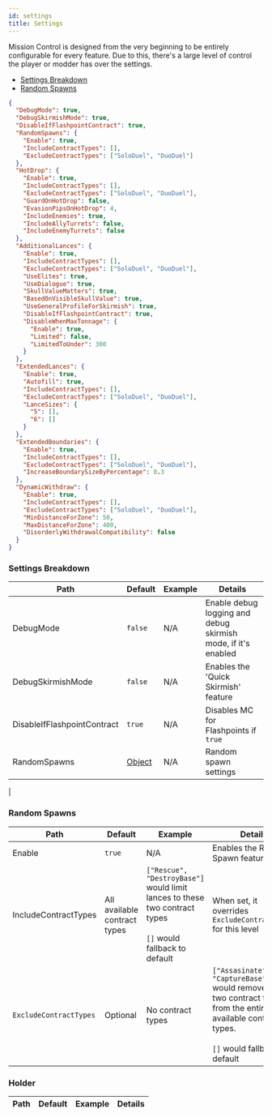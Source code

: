 ```yaml
---
id: settings
title: Settings
---
```


Mission Control is designed from the very beginning to be entirely configurable for every feature. Due to this, there's a large level of control the player or modder has over the settings.

- [Settings Breakdown](#settings-breakdown)
- [Random Spawns](#random-spawns)

```json
{
  "DebugMode": true,
  "DebugSkirmishMode": true,
  "DisableIfFlashpointContract": true,
  "RandomSpawns": {
    "Enable": true,
    "IncludeContractTypes": [],
    "ExcludeContractTypes": ["SoloDuel", "DuoDuel"]
  },
  "HotDrop": {
    "Enable": true,
    "IncludeContractTypes": [],
    "ExcludeContractTypes": ["SoloDuel", "DuoDuel"],
    "GuardOnHotDrop": false,
    "EvasionPipsOnHotDrop": 4,
    "IncludeEnemies": true,
    "IncludeAllyTurrets": false,
    "IncludeEnemyTurrets": false
  },
  "AdditionalLances": {
    "Enable": true,
    "IncludeContractTypes": [],
    "ExcludeContractTypes": ["SoloDuel", "DuoDuel"],
    "UseElites": true,
    "UseDialogue": true,
    "SkullValueMatters": true,
    "BasedOnVisibleSkullValue": true,
    "UseGeneralProfileForSkirmish": true,
    "DisableIfFlashpointContract": true,
    "DisableWhenMaxTonnage": {
      "Enable": true,
      "Limited": false,
      "LimitedToUnder": 300
    }
  },
  "ExtendedLances": {
    "Enable": true,
    "Autofill": true,
    "IncludeContractTypes": [],
    "ExcludeContractTypes": ["SoloDuel", "DuoDuel"],
    "LanceSizes": {
      "5": [],
      "6": []
    }
  },
  "ExtendedBoundaries": {
    "Enable": true,
    "IncludeContractTypes": [],
    "ExcludeContractTypes": ["SoloDuel", "DuoDuel"],
    "IncreaseBoundarySizeByPercentage": 0.3
  },
  "DynamicWithdraw": {
    "Enable": true,
    "IncludeContractTypes": [],
    "ExcludeContractTypes": ["SoloDuel", "DuoDuel"],
    "MinDistanceForZone": 50,
    "MaxDistanceForZone": 400,
    "DisorderlyWithdrawalCompatibility": false
  }
}
```

### Settings Breakdown

| Path                        | Default                  | Example | Details                                                       |
| --------------------------- | ------------------------ | ------- | ------------------------------------------------------------- |
| DebugMode                   | `false`                  | N/A     | Enable debug logging and debug skirmish mode, if it's enabled |
| DebugSkirmishMode           | `false`                  | N/A     | Enables the 'Quick Skirmish' feature                          |
| DisableIfFlashpointContract | `true`                   | N/A     | Disables MC for Flashpoints if `true`                         |
| RandomSpawns                | [Object](#random-spawns) | N/A     | Random spawn settings                                         |

|

### Random Spawns

| Path                   | Default                      | Example                                                                                                                | Details                                                                                                                                                             |
| ---------------------- | ---------------------------- | ---------------------------------------------------------------------------------------------------------------------- | ------------------------------------------------------------------------------------------------------------------------------------------------------------------- |
| Enable                 | `true`                       | N/A                                                                                                                    | Enables the Random Spawn feature                                                                                                                                    |
| IncludeContractTypes   | All available contract types | `["Rescue", "DestroyBase"]` would limit lances to these two contract types <br /><br /> `[]` would fallback to default | When set, it overrides `ExcludeContractTypes` for this level                                                                                                        |
| `ExcludeContractTypes` | Optional                     | No contract types                                                                                                      | `["Assasinate", "CaptureBase"]` would remove these two contract types from the entire list of available contract types. <br /><br /> `[]` would fallback to default | Allows you to explicitly exclude additional lance spawns for all teams for the specified contract types. Not used if `IncludeContractTypes` is set |

### Holder

| Path | Default | Example | Details |
| ---- | ------- | ------- | ------- |

